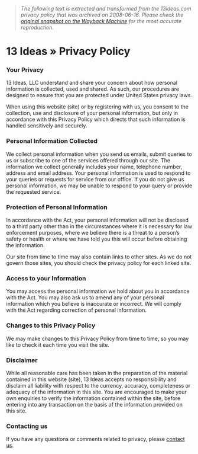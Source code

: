> *The following text is extracted and transformed from the 13ideas.com privacy policy that was archived on 2008-06-16. Please check the [original snapshot on the Wayback Machine](https://web.archive.org/web/20080616132830id_/http%3A//13ideas.com/about/privacy) for the most accurate reproduction.*

# 13 Ideas » Privacy Policy

### Your Privacy

13 Ideas, LLC understand and share your concern about how personal information is collected, used and shared. As such, our procedures are designed to ensure that you are protected under United States privacy laws.

When using this website (site) or by registering with us, you consent to the collection, use and disclosure of your personal information, but only in accordance with this Privacy Policy which directs that such information is handled sensitively and securely.

### Personal Information Collected

We collect personal information when you send us emails, submit queries to us or subscribe to one of the services offered through our site. The information we collect generally includes your name, telephone number, address and email address. Your personal information is used to respond to your queries or requests for service from our office. If you do not give us personal information, we may be unable to respond to your query or provide the requested service.

### Protection of Personal Information

In accordance with the Act, your personal information will not be disclosed to a third party other than in the circumstances where it is necessary for law enforcement purposes, where we believe there is a threat to a person’s safety or health or where we have told you this will occur before obtaining the information.

Our site from time to time may also contain links to other sites. As we do not govern those sites, you should check the privacy policy for each linked site.

### Access to your Information

You may access the personal information we hold about you in accordance with the Act. You may also ask us to amend any of your personal information which you believe is inaccurate or incorrect. We will comply with the Act regarding correction of personal information.

### Changes to this Privacy Policy

We may make changes to this Privacy Policy from time to time, so you may like to check it each time you visit the site.

### Disclaimer

While all reasonable care has been taken in the preparation of the material contained in this website (site), 13 Ideas accepts no responsibility and disclaim all liability with respect to the currency, accuracy, completeness or adequacy of the information in this site. You are encouraged to make your own enquiries to verify the information contained within the site, before entering into any transaction on the basis of the information provided on this site.

### Contacting us

If you have any questions or comments related to privacy, please [contact us](https://web.archive.org/web/20080616132830id_/http%3A//13ideas.com/contact/).
